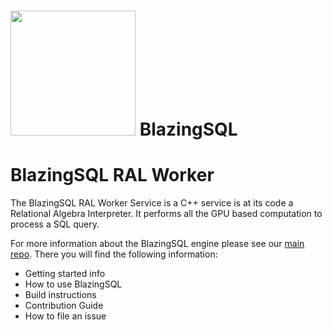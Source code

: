 # <div align="left"><img src="img/blazingSQL.png" width="200px"/>&nbsp;BlazingSQL</div>

# BlazingSQL RAL Worker

The BlazingSQL RAL Worker Service is a C++ service is at its code a Relational Algebra Interpreter. It performs all the GPU based computation to process a SQL query.

For more information about the BlazingSQL engine please see our [main repo](https://github.com/BlazingDB/pyBlazing). There you will find the following information:
- Getting started info
- How to use BlazingSQL
- Build instructions
- Contribution Guide
- How to file an issue